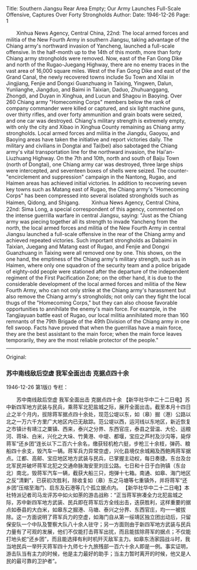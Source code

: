 Title: Southern Jiangsu Rear Area Empty; Our Army Launches Full-Scale Offensive, Captures Over Forty Strongholds
Author:
Date: 1946-12-26
Page: 1

　　Xinhua News Agency, Central China, 22nd: The local armed forces and militia of the New Fourth Army in southern Jiangsu, taking advantage of the Chiang army's northward invasion of Yancheng, launched a full-scale offensive. In the half-month up to the 14th of this month, more than forty Chiang army strongholds were removed. Now, east of the Fan Gong Dike and north of the Rugao-Juegang Highway, there are no enemy traces in the vast area of 16,000 square miles. West of the Fan Gong Dike and east of the Grand Canal, the newly recovered towns include Su Town and Xilai in Jingjiang, Fenjie and Dongxi Guanzhuang in Taixing, Yingwen, Dalun, Yunlianghe, Jiangduo, and Baimi in Taixian, Daduo, Zhuhuanggang, Zhongdi, and Duyan in Xinghua, and Lucun and Shagou in Baoying. Over 260 Chiang army "Homecoming Corps" members below the rank of company commander were killed or captured, and six light machine guns, over thirty rifles, and over forty ammunition and grain boats were seized, and one car was destroyed. Chiang's military strength is extremely empty, with only the city and Xibao in Xinghua County remaining as Chiang army strongholds. Local armed forces and militia in the Jiangdu, Gaoyou, and Baoying areas have taken the initiative and report victories daily. The military and civilians in Dongtai and Tai(bei) also sabotaged the Chiang army's vital transportation line for the northward invasion, the Hai'an-Liuzhuang Highway. On the 7th and 10th, north and south of Baiju Town (north of Dongtai), one Chiang army car was destroyed, three large ships were intercepted, and seventeen boxes of shells were seized. The counter-"encirclement and suppression" campaign in the Nantong, Rugao, and Haimen areas has achieved initial victories. In addition to recovering seven key towns such as Matang east of Rugao, the Chiang army's "Homecoming Corps" has been compressed into several isolated strongholds such as Haimen, Qidong, and Shigang.
　　Xinhua News Agency, Central China, 22nd: Sima Long, a special correspondent of this agency, commented on the intense guerrilla warfare in central Jiangsu, saying: "Just as the Chiang army was piecing together all its strength to invade Yancheng from the north, the local armed forces and militia of the New Fourth Army in central Jiangsu launched a full-scale offensive in the rear of the Chiang army and achieved repeated victories. Such important strongholds as Dabaimi in Taixian, Juegang and Matang east of Rugao, and Fenjie and Dongxi Guanzhuang in Taixing were all removed one by one. This shows, on the one hand, the emptiness of the Chiang army's military strength, such as in Haimen, where only one squadron of the security team and a police brigade of eighty-odd people were stationed after the departure of the independent regiment of the First Pacification Zone; on the other hand, it is due to the considerable development of the local armed forces and militia of the New Fourth Army, who can not only strike at the Chiang army's harassment but also remove the Chiang army's strongholds; not only can they fight the local thugs of the "Homecoming Corps," but they can also choose favorable opportunities to annihilate the enemy's main force. For example, in the Tangjiayuan battle east of Rugao, our local militia annihilated more than 160 remnants of the 79th Brigade of the 49th Division of the Chiang army in one fell swoop. Facts have proved that when the guerrillas have a main force, they are the best assistant to the main force; when the main force leaves temporarily, they are the most reliable protector of the people."



<hr /> 

Original: 


### 苏中南线敌后空虚  我军全面出击  克据点四十余

1946-12-26
第1版()
专栏：

　　苏中南线敌后空虚
    我军全面出击
    克据点四十余
    【新华社华中二十二日电】苏中新四军地方武装与民兵，乘蒋军北犯盐城之际，展开全面出击。截至本月十四日止之半个月内，拔除蒋军据点四十余处，现范公堤以东，如（皋）掘（港）公路以北之一万六千方里广大地区内已无敌踪。范公堤以西，运河线以东地区，新近恢复之市镇计有靖江之粟镇、西来，泰兴之分界、东西官庄，泰县之营温、大伦、运粮河、蒋垛、白米，兴化之大垛、竹黄港、中堤、都堰，宝应之芦村及沙沟等，毙俘蒋军“还乡团”连长以下二百六十余名，缴获轻机枪六挺，步枪三十余枝，弹药、粮船四十余支，毁汽车一辆。蒋军兵力异常空虚，兴化县境仅余城厢及西鲍两蒋军据点。江都、高邮、宝应地区地方武装与民兵，已掌握主动权，每日奏捷。东台及台北军民并破坏蒋军北犯之交通命脉海安至刘庄公路。七日和十日于白驹镇（东台北）南北，毁蒋军汽车一辆，截获大船三只，炮弹十七箱。南通、如皋、海门地区之反“清剿”，已获初次胜利，除收复如（皋）东之马塘等七重镇外，并将蒋军“还乡团”压缩至海门、启东及石港等几个孤立据点内。
    【新华社华中二十二日电】本社特派记者司马龙评苏中如火如荼的游击战称：“正当蒋军拚凑全力北犯盐城之际，苏中新四军地方武装、民兵即在蒋军后方全线出击，迭获胜利，这样重要的据点如泰县的大白米，如皋东之掘港、马塘、泰兴之分界、东西官庄，均一一被拔除。这一方面说明了蒋军兵力的空虚，如海门自从第一绥靖区独立团出动后，只留保安队一个中队及警察大队八十余人驻守；另一方面则由于新四军地方武装与民兵力量有了可观的发展，他们不仅能打击蒋军出扰，而且能拔除蒋军的据点；不仅能打地头蛇“还乡团”，而且能选择有利时机歼灭敌军主力。如皋东汤家园战斗时，我当地民兵一举歼灭蒋军四十九师七十九旅残部一百六十余人即是一例。事实证明，游击队当有主力的时候，他是主力最好的助手；当主力暂时离开的时候，他又是人民的最可靠的卫护者”。
